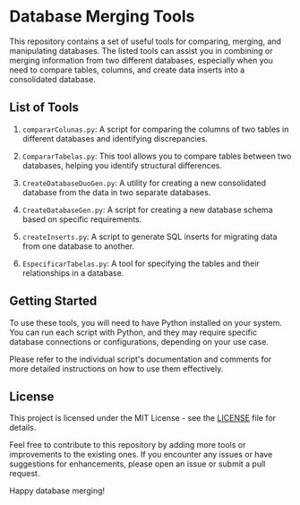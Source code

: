 # Database Merging Tools

This repository contains a set of useful tools for comparing, merging, and manipulating databases. The listed tools can assist you in combining or merging information from two different databases, especially when you need to compare tables, columns, and create data inserts into a consolidated database.

## List of Tools

1. `compararColunas.py`: A script for comparing the columns of two tables in different databases and identifying discrepancies.

2. `CompararTabelas.py`: This tool allows you to compare tables between two databases, helping you identify structural differences.

3. `CreateDatabaseDuoGen.py`: A utility for creating a new consolidated database from the data in two separate databases.

4. `CreateDatabaseGen.py`: A script for creating a new database schema based on specific requirements.

5. `createInserts.py`: A script to generate SQL inserts for migrating data from one database to another.

6. `EspecificarTabelas.py`: A tool for specifying the tables and their relationships in a database.

## Getting Started

To use these tools, you will need to have Python installed on your system. You can run each script with Python, and they may require specific database connections or configurations, depending on your use case.

Please refer to the individual script's documentation and comments for more detailed instructions on how to use them effectively.

## License

This project is licensed under the MIT License - see the [LICENSE](LICENSE) file for details.

Feel free to contribute to this repository by adding more tools or improvements to the existing ones. If you encounter any issues or have suggestions for enhancements, please open an issue or submit a pull request.

Happy database merging!
